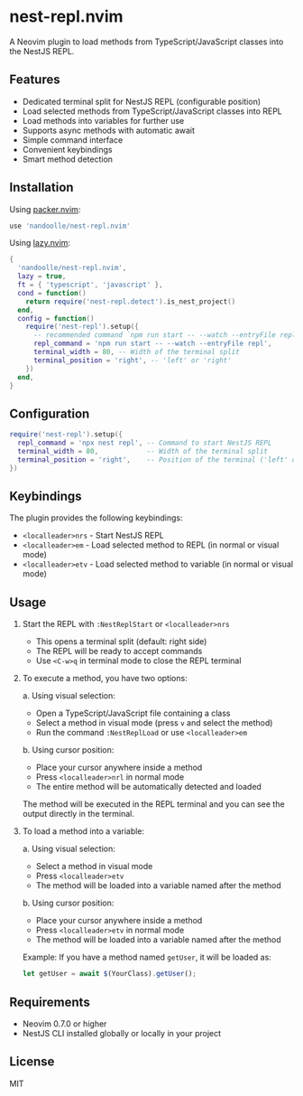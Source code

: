 # nest-repl.nvim

A Neovim plugin to load methods from TypeScript/JavaScript classes into the NestJS REPL.

## Features

- Dedicated terminal split for NestJS REPL (configurable position)
- Load selected methods from TypeScript/JavaScript classes into REPL
- Load methods into variables for further use
- Supports async methods with automatic await
- Simple command interface
- Convenient keybindings
- Smart method detection

## Installation

Using [packer.nvim](https://github.com/wbthomason/packer.nvim):

```lua
use 'nandoolle/nest-repl.nvim'
```

Using [lazy.nvim](https://github.com/folke/lazy.nvim):

```lua
{
  'nandoolle/nest-repl.nvim',
  lazy = true,
  ft = { 'typescript', 'javascript' },
  cond = function()
    return require('nest-repl.detect').is_nest_project()
  end,
  config = function()
    require('nest-repl').setup({
      -- recommended command `npm run start -- --watch --entryFile repl`
      repl_command = 'npm run start -- --watch --entryFile repl',
      terminal_width = 80, -- Width of the terminal split
      terminal_position = 'right', -- 'left' or 'right'
    })
  end,
}
```

## Configuration

```lua
require('nest-repl').setup({
  repl_command = 'npx nest repl', -- Command to start NestJS REPL
  terminal_width = 80,            -- Width of the terminal split
  terminal_position = 'right',    -- Position of the terminal ('left' or 'right')
})
```

## Keybindings

The plugin provides the following keybindings:

- `<localleader>nrs` - Start NestJS REPL
- `<localleader>em` - Load selected method to REPL (in normal or visual mode)
- `<localleader>etv` - Load selected method to variable (in normal or visual mode)

## Usage

1. Start the REPL with `:NestReplStart` or `<localleader>nrs`

   - This opens a terminal split (default: right side)
   - The REPL will be ready to accept commands
   - Use `<C-w>q` in terminal mode to close the REPL terminal

2. To execute a method, you have two options:

   a. Using visual selection:

   - Open a TypeScript/JavaScript file containing a class
   - Select a method in visual mode (press `v` and select the method)
   - Run the command `:NestReplLoad` or use `<localleader>em`

   b. Using cursor position:

   - Place your cursor anywhere inside a method
   - Press `<localleader>nrl` in normal mode
   - The entire method will be automatically detected and loaded

   The method will be executed in the REPL terminal and you can see the output directly in the terminal.

3. To load a method into a variable:

   a. Using visual selection:

   - Select a method in visual mode
   - Press `<localleader>etv`
   - The method will be loaded into a variable named after the method

   b. Using cursor position:

   - Place your cursor anywhere inside a method
   - Press `<localleader>etv` in normal mode
   - The method will be loaded into a variable named after the method

   Example: If you have a method named `getUser`, it will be loaded as:

   ```typescript
   let getUser = await $(YourClass).getUser();
   ```

## Requirements

- Neovim 0.7.0 or higher
- NestJS CLI installed globally or locally in your project

## License

MIT
